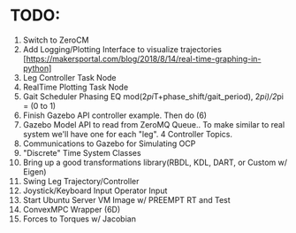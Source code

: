 # TODO:
1. Switch to ZeroCM
2. Add Logging/Plotting Interface to visualize trajectories [https://makersportal.com/blog/2018/8/14/real-time-graphing-in-python]
3. Leg Controller Task Node
4. RealTime Plotting Task Node
5. Gait Scheduler Phasing EQ mod(2*pi*T+phase_shift/gait_period), 2*pi)/2*pi = (0 to 1)
6. Finish Gazebo API controller example.  Then do (6)
7. Gazebo Model API to read from ZeroMQ Queue..  To make similar to real system we'll have one for each "leg".  4 Controller Topics.
8. Communications to Gazebo for Simulating OCP
9. "Discrete" Time System Classes
10. Bring up a good transformations library(RBDL, KDL, DART, or Custom w/ Eigen)
11. Swing Leg Trajectory/Controller
12. Joystick/Keyboard Input Operator Input
13. Start Ubuntu Server VM Image w/ PREEMPT RT and Test
14. ConvexMPC Wrapper (6D)
15. Forces to Torques w/ Jacobian

